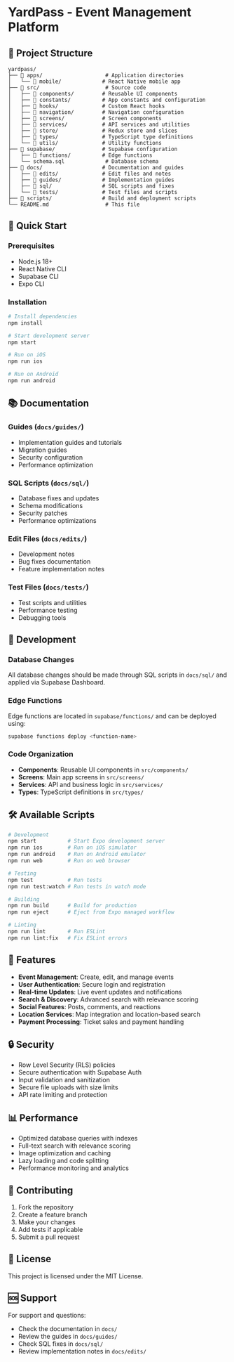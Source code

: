 # YardPass - Event Management Platform

## 📁 Project Structure

```
yardpass/
├── 📁 apps/                    # Application directories
│   └── 📁 mobile/             # React Native mobile app
├── 📁 src/                     # Source code
│   ├── 📁 components/         # Reusable UI components
│   ├── 📁 constants/          # App constants and configuration
│   ├── 📁 hooks/              # Custom React hooks
│   ├── 📁 navigation/         # Navigation configuration
│   ├── 📁 screens/            # Screen components
│   ├── 📁 services/           # API services and utilities
│   ├── 📁 store/              # Redux store and slices
│   ├── 📁 types/              # TypeScript type definitions
│   └── 📁 utils/              # Utility functions
├── 📁 supabase/               # Supabase configuration
│   ├── 📁 functions/          # Edge functions
│   └── schema.sql             # Database schema
├── 📁 docs/                   # Documentation and guides
│   ├── 📁 edits/              # Edit files and notes
│   ├── 📁 guides/             # Implementation guides
│   ├── 📁 sql/                # SQL scripts and fixes
│   └── 📁 tests/              # Test files and scripts
├── 📁 scripts/                # Build and deployment scripts
└── README.md                  # This file
```

## 🚀 Quick Start

### Prerequisites
- Node.js 18+
- React Native CLI
- Supabase CLI
- Expo CLI

### Installation
```bash
# Install dependencies
npm install

# Start development server
npm start

# Run on iOS
npm run ios

# Run on Android
npm run android
```

## 📚 Documentation

### Guides (`docs/guides/`)
- Implementation guides and tutorials
- Migration guides
- Security configuration
- Performance optimization

### SQL Scripts (`docs/sql/`)
- Database fixes and updates
- Schema modifications
- Security patches
- Performance optimizations

### Edit Files (`docs/edits/`)
- Development notes
- Bug fixes documentation
- Feature implementation notes

### Test Files (`docs/tests/`)
- Test scripts and utilities
- Performance testing
- Debugging tools

## 🔧 Development

### Database Changes
All database changes should be made through SQL scripts in `docs/sql/` and applied via Supabase Dashboard.

### Edge Functions
Edge functions are located in `supabase/functions/` and can be deployed using:
```bash
supabase functions deploy <function-name>
```

### Code Organization
- **Components**: Reusable UI components in `src/components/`
- **Screens**: Main app screens in `src/screens/`
- **Services**: API and business logic in `src/services/`
- **Types**: TypeScript definitions in `src/types/`

## 🛠️ Available Scripts

```bash
# Development
npm start          # Start Expo development server
npm run ios        # Run on iOS simulator
npm run android    # Run on Android emulator
npm run web        # Run on web browser

# Testing
npm test           # Run tests
npm run test:watch # Run tests in watch mode

# Building
npm run build      # Build for production
npm run eject      # Eject from Expo managed workflow

# Linting
npm run lint       # Run ESLint
npm run lint:fix   # Fix ESLint errors
```

## 📱 Features

- **Event Management**: Create, edit, and manage events
- **User Authentication**: Secure login and registration
- **Real-time Updates**: Live event updates and notifications
- **Search & Discovery**: Advanced search with relevance scoring
- **Social Features**: Posts, comments, and reactions
- **Location Services**: Map integration and location-based search
- **Payment Processing**: Ticket sales and payment handling

## 🔒 Security

- Row Level Security (RLS) policies
- Secure authentication with Supabase Auth
- Input validation and sanitization
- Secure file uploads with size limits
- API rate limiting and protection

## 📊 Performance

- Optimized database queries with indexes
- Full-text search with relevance scoring
- Image optimization and caching
- Lazy loading and code splitting
- Performance monitoring and analytics

## 🤝 Contributing

1. Fork the repository
2. Create a feature branch
3. Make your changes
4. Add tests if applicable
5. Submit a pull request

## 📄 License

This project is licensed under the MIT License.

## 🆘 Support

For support and questions:
- Check the documentation in `docs/`
- Review the guides in `docs/guides/`
- Check SQL fixes in `docs/sql/`
- Review implementation notes in `docs/edits/`

